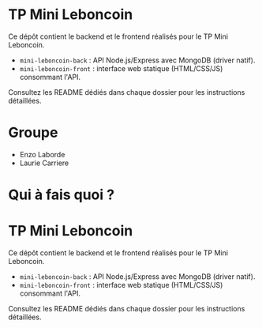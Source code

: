 # TP Mini Leboncoin

Ce dépôt contient le backend et le frontend réalisés pour le TP Mini Leboncoin.

- `mini-leboncoin-back` : API Node.js/Express avec MongoDB (driver natif).
- `mini-leboncoin-front` : interface web statique (HTML/CSS/JS) consommant l'API.

Consultez les README dédiés dans chaque dossier pour les instructions détaillées.

# Groupe 

- Enzo Laborde
- Laurie Carriere

# Qui à fais quoi ?

# TP Mini Leboncoin

Ce dépôt contient le backend et le frontend réalisés pour le TP Mini Leboncoin.

- `mini-leboncoin-back` : API Node.js/Express avec MongoDB (driver natif).
- `mini-leboncoin-front` : interface web statique (HTML/CSS/JS) consommant l'API.

Consultez les README dédiés dans chaque dossier pour les instructions détaillées.
